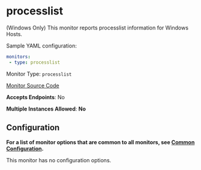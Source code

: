 <!--- GENERATED BY gomplate from scripts/docs/monitor-page.md.tmpl --->

# processlist

(Windows Only) This monitor reports processlist
information for Windows Hosts.

Sample YAML configuration:

```yaml
monitors:
 - type: processlist
```


Monitor Type: `processlist`

[Monitor Source Code](https://github.com/signalfx/signalfx-agent/tree/master/internal/monitors/processlist)

**Accepts Endpoints**: No

**Multiple Instances Allowed**: **No**

## Configuration

**For a list of monitor options that are common to all monitors, see [Common
Configuration](../monitor-config.md#common-configuration).**


This monitor has no configuration options.



